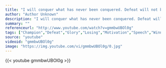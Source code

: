 ```yaml
---
title: "I will conquer what has never been conquered. Defeat will not be in my creed. I will believe where all those before me have doubted. I will always endeavour to uphold the prestige, honor and respect of my team. I have trained my mind and now my body will follow!  Who Am I?… I AM A CHAMPION!!"
author: "Author Unknown"
description: "I will conquer what has never been conquered. Defeat will not be in my creed. I will believe where all those before me have doubted. I will always endeavour to uphold the prestige, honor and respect of my team. I have trained my mind and now my body will follow!  Who Am I?… I AM A CHAMPION!! - Author Unknown quotes from GetInspired365.com"
summary: ""
referenceurl: "http://www.youtube.com/watch?v=gmmbwUBOl0g"
tags: ["Champion","Defeat","Glory","Losing","Motivation","Speech","Winning",]
source: "youtube"
videoid: "gmmbwUBOl0g"
image: "https://img.youtube.com/vi/gmmbwUBOl0g/0.jpg"
---
```


{{< youtube gmmbwUBOl0g >}}
